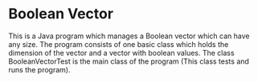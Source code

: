 # Boolean Vector

This is a Java program which manages a Boolean vector which can have any size.
The program consists of one basic class which holds the dimension of the vector and a vector with boolean values.
The class BooleanVectorTest is the main class of the program (This class tests and runs the program).
